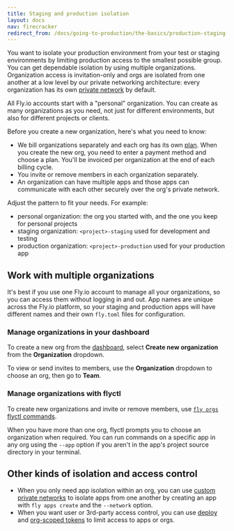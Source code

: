 ```yaml
---
title: Staging and production isolation
layout: docs
nav: firecracker
redirect_from: /docs/going-to-production/the-basics/production-staging-isolation/
---
```


You want to isolate your production environment from your test or staging environments by limiting production access to the smallest possible group. You can get dependable isolation by using multiple organizations. Organization access is invitation-only and orgs are isolated from one another at a low level by our private networking architecture: every organization has its own [private network](/docs/networking/private-networking/) by default.

All Fly.io accounts start with a "personal" organization. You can create as many organizations as you need, not just for different environments, but also for different projects or clients.

Before you create a new organization, here's what you need to know:

- We bill organizations separately and each org has its own [plan](https://fly.io/plans). When you create the new org, you need to enter a payment method and choose a plan. You'll be invoiced per organization at the end of each billing cycle.
- You invite or remove members in each organization separately.
- An organization can have multiple apps and those apps can communicate with each other securely over the org's private network.

Adjust the pattern to fit your needs. For example:

- personal organization: the org you started with, and the one you keep for personal projects
- staging organization: `<project>-staging` used for development and testing
- production organization: `<project>-production` used for your production app

## Work with multiple organizations

It's best if you use one Fly.io account to manage all your organizations, so you can access them without logging in and out. App names are unique across the Fly.io platform, so your staging and production apps will have different names and their own `fly.toml` files for configuration.

### Manage organizations in your dashboard

To create a new org from the [dashboard]((https://fly.io/dashboard/)), select **Create new organization** from the **Organization** dropdown.

To view or send invites to members, use the **Organization** dropdown to choose an org, then go to **Team**.

### Manage organizations with flyctl

To create new organizations and invite or remove members, use [`fly orgs` flyctl commands](/docs/flyctl/orgs/).

When you have more than one org, flyctl prompts you to choose an organization when required. You can run commands on a specific app in any org using the `--app` option if you aren't in the app's project source directory in your terminal.

## Other kinds of isolation and access control

- When you only need app isolation within an org, you can use [custom private networks](/docs/networking/custom-private-networks/) to isolate apps from one another by creating an app with `fly apps create` and the `--network` option.
- When you want user or 3rd-party access control, you can use [deploy](https://community.fly.io/t/deploy-tokens/11895) and [org-scoped tokens](https://community.fly.io/t/org-scoped-tokens/13194) to limit access to apps or orgs.
